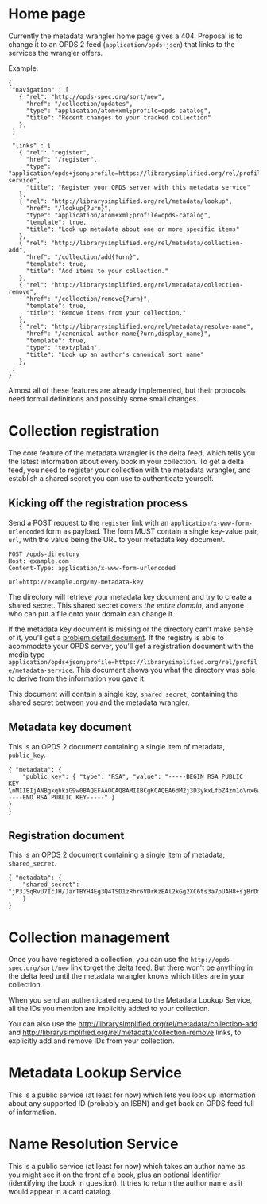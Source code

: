 # Home page

Currently the metadata wrangler home page gives a 404. Proposal is to change it to an OPDS 2 feed (`application/opds+json`) that links to the services the wrangler offers.

Example:

```
{
 "navigation" : [
   { "rel": "http://opds-spec.org/sort/new",
     "href": "/collection/updates",
     "type": "application/atom+xml;profile=opds-catalog",
     "title": "Recent changes to your tracked collection"
   },
 ]

 "links" : [
   { "rel": "register",
     "href": "/register",
     "type": "application/opds+json;profile=https://librarysimplified.org/rel/profile/metadata-service",
     "title": "Register your OPDS server with this metadata service"
   },
   { "rel": "http://librarysimplified.org/rel/metadata/lookup",
     "href": "/lookup{?urn}",
     "type": "application/atom+xml;profile=opds-catalog",
     "template": true,
     "title": "Look up metadata about one or more specific items"
   },
   { "rel": "http://librarysimplified.org/rel/metadata/collection-add",
     "href": "/collection/add{?urn}",
     "template": true,
     "title": "Add items to your collection."
   },
   { "rel": "http://librarysimplified.org/rel/metadata/collection-remove",
     "href": "/collection/remove{?urn}",
     "template": true,
     "title": "Remove items from your collection."
   },
   { "rel": "http://librarysimplified.org/rel/metadata/resolve-name",
     "href": "/canonical-author-name{?urn,display_name}",
     "template": true,
     "type": "text/plain",
     "title": "Look up an author's canonical sort name"
   },
 ]
}
```

Almost all of these features are already implemented, but their protocols need formal definitions and possibly some small changes.

# Collection registration

The core feature of the metadata wrangler is the delta feed, which tells you the latest information about every book in your collection. To get a delta feed, you need to register your collection with the metadata wrangler, and establish a shared secret you can use to authenticate yourself.

## Kicking off the registration process

Send a POST request to the `register` link with an
`application/x-www-form-urlencoded` form as payload. The form MUST
contain a single key-value pair, `url`, with the value being the URL to your metadata key document.

```
POST /opds-directory
Host: example.com
Content-Type: application/x-www-form-urlencoded

url=http://example.org/my-metadata-key
```

The directory will retrieve your metadata key document and try to create a shared secret. This shared secret covers _the entire domain_, and anyone who can put a file onto your domain can change it.

If the metadata key document is missing or the directory can't make sense of
it, you'll get a [problem detail
document](https://tools.ietf.org/html/rfc7807). If the registry is
able to acommodate your OPDS server, you'll get a registration
document with the media type
`application/opds+json;profile=https://librarysimplified.org/rel/profile/metadata-service`. This
document shows you what the directory was able to
derive from the information you gave it.

This document will contain a single key, `shared_secret`, containing the shared secret between you and the metadata wrangler.

## Metadata key document

This is an OPDS 2 document containing a single item of metadata,  `public_key`.

```
{ "metadata": {
    "public_key": { "type": "RSA", "value": "-----BEGIN RSA PUBLIC KEY-----\nMIIBIjANBgkqhkiG9w0BAQEFAAOCAQ8AMIIBCgKCAQEA6dM2j3D3ykxLfbZ4zm1o\nx6wzSvbUsL6rrdTQ+J/zduBbHIYLN41CLSaRCep5noBsofp3IAbka1nG9h+PCk7b\npoKmRh1PoTQY3gvmEm8JejL6JLOAmz3/aTQ2OW6FPnXWTH2vAc+/t7/pzRbm96+g\nrevRUJ/F7NKAWVa0d1gkk8HDaHwWnVD0oG972r3mbTCauuqTpTvba8D8QyTSuEFU\nejgLwuqx4pQXfPOHT0t7MCtfj48e7ZNaofc0al6QdczLJFKkilSEfFQ4TsoLfmH3\ns446tcIp5M9jsoO7atlL0YU0BGrgxkiWdEgACZu1AEsE3NqiPXVmDDWc55WIW5FG\nawIDAQAB\n-----END RSA PUBLIC KEY-----" }
}
}
```

## Registration document

This is an OPDS 2 document containing a single item of metadata, `shared_secret`.

```
{ "metadata": {
    "shared_secret": "jP3JSqRvU7IcJH/JarTBYH4Eg3Q4TSD1zRhr6VDrKzEAl2kGg2XC6ts3a7pUAH8+sjBrDmM2iyMc\nc7KQ2nr6obUp8geUUgsQ+MWnYk/Ti1Jpmx6Lo38ldTboqpykW+cFLH3iNg9JkaHgXI11dMsG+x4c\nTCcQ1u4yC3MT4ac3IgoJLcSUSmaNAX+fcze1s8DualXtBWUxGwWJprvYVVMVLnc6Z984QeSLDHSV\nlPlxW+DaBdUGmxvuO4RZp5Ld58cRMzyQn0xITXDJOmRGu+ZgRi1jB9Igje9x8cgwC9UurNnYJb7W\nk907jF3Yj0o8CC8/jkW5dIFla235M4/jZjnvSA=="
    }
}
```


# Collection management

Once you have registered a collection, you can use the `http://opds-spec.org/sort/new` link to get the delta feed. But there won't be anything in the delta feed until the metadata wrangler knows which titles are in your collection.

When you send an authenticated request to the Metadata Lookup Service, all the IDs you mention are implicitly added to your collection.

You can also use the http://librarysimplified.org/rel/metadata/collection-add and http://librarysimplified.org/rel/metadata/collection-remove links, to explicitly add and remove IDs from your collection.

# Metadata Lookup Service

This is a public service (at least for now) which lets you look up information about any supported ID (probably an ISBN) and get back an OPDS feed full of information.

# Name Resolution Service

This is a public service (at least for now) which takes an author name as you might see it on the front of a book, plus an optional identifier (identifying the book in question). It tries to return the author name as it would appear in a card catalog.